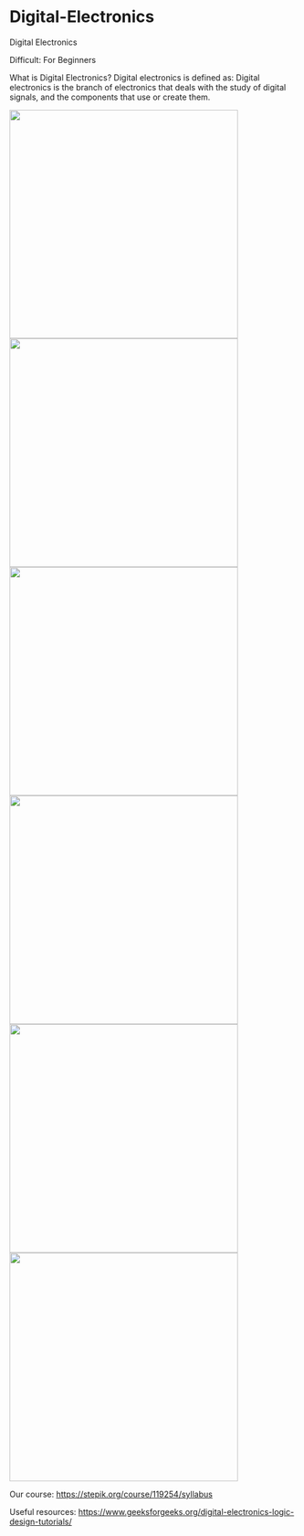 # Digital-Electronics
Digital Electronics

Difficult: For Beginners

What is Digital Electronics? Digital electronics is defined as: Digital electronics is the branch of electronics that deals with the study of digital signals, and the components that use or create them.

<img src="https://user-images.githubusercontent.com/81027613/171795659-35926591-294a-4c70-8148-b6659901ab2e.JPG" width="400" /> <img src="https://user-images.githubusercontent.com/81027613/171795711-b4552757-5984-405e-a9f2-f3d0c2c8ae96.JPG" width="400" />
<img src="https://user-images.githubusercontent.com/81027613/171795764-f226aac5-425d-4f80-9387-773a31469b35.JPG" width="400" /> <img src="https://user-images.githubusercontent.com/81027613/171795781-f0652da1-0053-4ed3-a568-5580e9a05edd.JPG" width="400" />
<img src="https://user-images.githubusercontent.com/81027613/171795812-d60229fb-3bf6-4d30-a8ab-8ee690cf82c7.JPG" width="400" /> <img src="https://user-images.githubusercontent.com/81027613/171796084-4d0d1c4f-9d3d-4d8a-9119-6cdb96620920.JPG" width="400" />

Our course: https://stepik.org/course/119254/syllabus

Useful resources: https://www.geeksforgeeks.org/digital-electronics-logic-design-tutorials/





